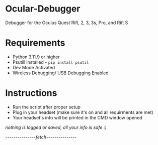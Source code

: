 # Ocular-Debugger
Debugger for the Oculus Quest Rift, 2, 3, 3s, Pro, and Rift S

# Requirements
- Python 3.11.9 or higher
- Psutill installed - `pip install psutil`
- Dev Mode Activated
- Wireless Debugging/ USB Debugging Enabled


# Instructions
- Run the script after proper setup
- Plug in your headset (make sure it's on and all requirments are met)
- Your headset's info will be printed in the CMD window opened

*nothing is logged or saved, all your info is safe :)*

---------------*fetch*---------------
